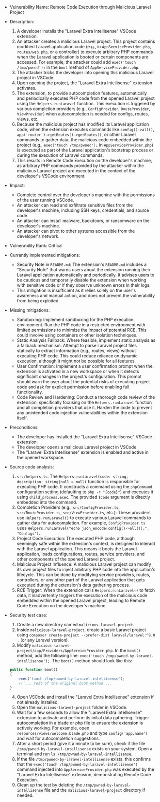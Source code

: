- Vulnerability Name: Remote Code Execution through Malicious Laravel Project
- Description:
    1. A developer installs the "Laravel Extra Intellisense" VSCode extension.
    2. An attacker creates a malicious Laravel project. This project contains modified Laravel application code (e.g., in `AppServiceProvider.php`, `routes/web.php`, or a controller) to execute arbitrary PHP commands when the Laravel application is booted or certain components are accessed. For example, the attacker could add `exec('touch /tmp/pwned');` in the `boot` method of `AppServiceProvider.php`.
    3. The attacker tricks the developer into opening this malicious Laravel project in VSCode.
    4. Upon opening the project, the "Laravel Extra Intellisense" extension activates.
    5. The extension, to provide autocompletion features, automatically and periodically executes PHP code from the opened Laravel project using the `Helpers.runLaravel` function. This execution is triggered by various completion providers (e.g., `ConfigProvider`, `RouteProvider`, `ViewProvider`) when autocompletion is needed for configs, routes, views, etc.
    6. Because the malicious project has modified its Laravel application code, when the extension executes commands like `config()->all()`, `app('router')->getRoutes()->getRoutes()`, or other Laravel commands to gather data, the malicious code embedded within the project (e.g., `exec('touch /tmp/pwned');` in `AppServiceProvider.php`) is executed as part of the Laravel application's bootstrap process or during the execution of Laravel commands.
    7. This results in Remote Code Execution on the developer's machine, as arbitrary PHP commands provided by the attacker within the malicious Laravel project are executed in the context of the developer's VSCode environment.
- Impact:
    - Complete control over the developer's machine with the permissions of the user running VSCode.
    - An attacker can read and exfiltrate sensitive files from the developer's machine, including SSH keys, credentials, and source code.
    - An attacker can install malware, backdoors, or ransomware on the developer's machine.
    - An attacker can pivot to other systems accessible from the developer's network.
- Vulnerability Rank: Critical
- Currently implemented mitigations:
    - Security Note in `README.md`: The extension's `README.md` includes a "Security Note" that warns users about the extension running their Laravel application automatically and periodically. It advises users to be cautious and temporarily disable the extension when working with sensitive code or if they observe unknown errors in their logs.
    - This mitigation is insufficient as it relies solely on the user's awareness and manual action, and does not prevent the vulnerability from being exploited.
- Missing mitigations:
    - Sandboxing: Implement sandboxing for the PHP execution environment. Run the PHP code in a restricted environment with limited permissions to minimize the impact of potential RCE. This could involve using containers or other isolation techniques.
    - Static Analysis Fallback: Where feasible, implement static analysis as a fallback mechanism. Attempt to parse Laravel project files statically to extract information (e.g., routes, views) without executing PHP code. This could reduce reliance on dynamic execution, although it might not be possible for all features.
    - User Confirmation: Implement a user confirmation prompt when the extension is activated in a new workspace or when it detects significant changes in the project's configuration. This prompt should warn the user about the potential risks of executing project code and ask for explicit permission before enabling full functionality.
    - Code Review and Hardening: Conduct a thorough code review of the extension, specifically focusing on the `Helpers.runLaravel` function and all completion providers that use it. Harden the code to prevent any unintended code injection vulnerabilities within the extension itself.
- Preconditions:
    - The developer has installed the "Laravel Extra Intellisense" VSCode extension.
    - The developer opens a malicious Laravel project in VSCode.
    - The "Laravel Extra Intellisense" extension is enabled and active in the opened workspace.
- Source code analysis:
    1. `src/helpers.ts`: The `Helpers.runLaravel(code: string, description: string|null = null)` function is responsible for executing PHP code. It constructs a command using the `phpCommand` configuration setting (defaulting to `php -r "{code}"`) and executes it using `child_process.exec`. The provided `$code` argument is directly embedded into the command.
    2. Completion Providers (e.g., `src/ConfigProvider.ts`, `src/RouteProvider.ts`, `src/ViewProvider.ts`, etc.): These providers use `Helpers.runLaravel()` to execute various Laravel commands to gather data for autocompletion. For example, `ConfigProvider.ts` uses `Helpers.runLaravel("echo json_encode(config()->all());", "Configs")`.
    3. Project Code Execution: The executed PHP code, although seemingly safe within the extension's context, is designed to interact with the Laravel application. This means it boots the Laravel application, loads configurations, routes, service providers, and other components of the opened Laravel project.
    4. Malicious Project Influence: A malicious Laravel project can modify its own project files to inject arbitrary PHP code into the application's lifecycle. This can be done by modifying service providers, routes, controllers, or any other part of the Laravel application that gets executed during the extension's data gathering process.
    5. RCE Trigger: When the extension calls `Helpers.runLaravel()` to fetch data, it inadvertently triggers the execution of the malicious code embedded within the opened Laravel project, leading to Remote Code Execution on the developer's machine.

- Security test case:
    1. Create a new directory named `malicious-laravel-project`.
    2. Inside `malicious-laravel-project`, create a basic Laravel project using `composer create-project --prefer-dist laravel/laravel:^9.0 .` (or any Laravel version).
    3. Modify `malicious-laravel-project/app/Providers/AppServiceProvider.php`. In the `boot()` method, add the following line: `exec('touch /tmp/pwned-by-laravel-intellisense');`. The `boot()` method should look like this:
    ```php
    public function boot()
    {
        exec('touch /tmp/pwned-by-laravel-intellisense');
        // ... rest of the original boot method ...
    }
    ```
    4. Open VSCode and install the "Laravel Extra Intellisense" extension if not already installed.
    5. Open the `malicious-laravel-project` folder in VSCode.
    6. Wait for a few seconds to allow the "Laravel Extra Intellisense" extension to activate and perform its initial data gathering. Trigger autocompletion in a blade or php file to ensure the extension is actively working. For example, open `resources/views/welcome.blade.php` and type `config('app.name')` and wait for autocompletion suggestions.
    7. After a short period (give it a minute to be sure), check if the file `/tmp/pwned-by-laravel-intellisense` exists on your system. Open a terminal and run `ls /tmp/pwned-by-laravel-intellisense`.
    8. If the file `/tmp/pwned-by-laravel-intellisense` exists, this confirms that the `exec('touch /tmp/pwned-by-laravel-intellisense')` command injected into `AppServiceProvider.php` was executed by the "Laravel Extra Intellisense" extension, demonstrating Remote Code Execution.
    9. Clean up the test by deleting the `/tmp/pwned-by-laravel-intellisense` file and the `malicious-laravel-project` directory if needed.
